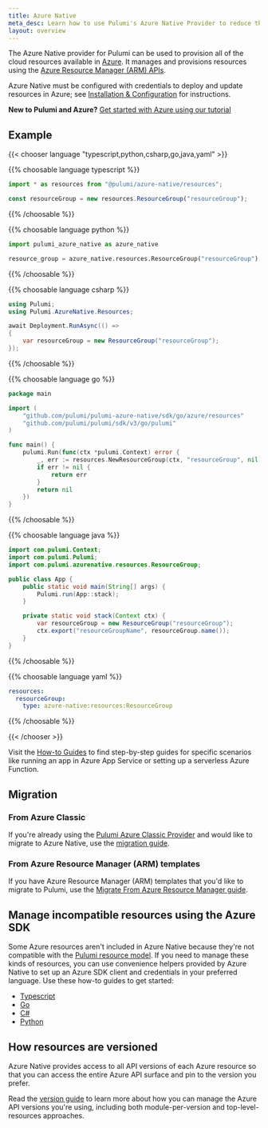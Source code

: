 ```yaml
---
title: Azure Native
meta_desc: Learn how to use Pulumi's Azure Native Provider to reduce the complexity of managing and provisioning Azure resources with Azure Resource Manager (ARM) APIs.
layout: overview
---
```


The Azure Native provider for Pulumi can be used to provision all of the cloud resources available in [Azure](https://azure.microsoft.com/en-us/). It manages and provisions resources using the [Azure Resource Manager (ARM) APIs](https://docs.microsoft.com/en-us/rest/api/resources/).

Azure Native must be configured with credentials to deploy and update resources in Azure; see [Installation & Configuration](./installation-configuration) for instructions.

**New to Pulumi and Azure?** [Get started with Azure using our tutorial](/docs/get-started/azure)

## Example

{{< chooser language "typescript,python,csharp,go,java,yaml" >}}

{{% choosable language typescript %}}

```typescript
import * as resources from "@pulumi/azure-native/resources";

const resourceGroup = new resources.ResourceGroup("resourceGroup");
```

{{% /choosable %}}

{{% choosable language python %}}

```python
import pulumi_azure_native as azure_native

resource_group = azure_native.resources.ResourceGroup("resourceGroup")
```

{{% /choosable %}}

{{% choosable language csharp %}}

```csharp
using Pulumi;
using Pulumi.AzureNative.Resources;

await Deployment.RunAsync(() =>
{
    var resourceGroup = new ResourceGroup("resourceGroup");
});
```

{{% /choosable %}}

{{% choosable language go %}}

```go
package main

import (
    "github.com/pulumi/pulumi-azure-native/sdk/go/azure/resources"
    "github.com/pulumi/pulumi/sdk/v3/go/pulumi"
)

func main() {
    pulumi.Run(func(ctx *pulumi.Context) error {
        _, err := resources.NewResourceGroup(ctx, "resourceGroup", nil)
        if err != nil {
            return err
        }
        return nil
    })
}
```

{{% /choosable %}}

{{% choosable language java %}}

```java
import com.pulumi.Context;
import com.pulumi.Pulumi;
import com.pulumi.azurenative.resources.ResourceGroup;

public class App {
    public static void main(String[] args) {
        Pulumi.run(App::stack);
    }

    private static void stack(Context ctx) {
        var resourceGroup = new ResourceGroup("resourceGroup");
        ctx.export("resourceGroupName", resourceGroup.name());
    }
}
```

{{% /choosable %}}

{{% choosable language yaml %}}

```yaml
resources:
  resourceGroup:
    type: azure-native:resources:ResourceGroup
```

{{% /choosable %}}

{{< /chooser >}}

Visit the [How-to Guides](./how-to-guides) to find step-by-step guides for specific scenarios like running an app in Azure App Service or setting up a serverless Azure Function.

## Migration

### From Azure Classic

If you're already using the [Pulumi Azure Classic Provider](/registry/packages/azure) and would like to migrate to Azure Native, use the [migration guide](./from-classic).

### From Azure Resource Manager (ARM) templates

If you have Azure Resource Manager (ARM) templates that you'd like to migrate to Pulumi, use the [Migrate From Azure Resource Manager guide](/docs/guides/adopting/from_azure).

## Manage incompatible resources using the Azure SDK

Some Azure resources aren't included in Azure Native because they're not compatible with the [Pulumi resource model](docs/intro/concepts/how-pulumi-works). If you need to manage these kinds of resources, you can use convenience helpers provided by Azure Native to set up an Azure SDK client and credentials in your preferred language. Use these how-to guides to get started:

* [Typescript](/registry/packages/azure-native/how-to-guides/azure-ts-call-azure-sdk)
* [Go](/registry/packages/azure-native/how-to-guides/azure-go-call-azure-sdk)
* [C#](/registry/packages/azure-native/how-to-guides/azure-cs-call-azure-api)
* [Python](/registry/packages/azure-native/how-to-guides/azure-py-call-azure-sdk)

## How resources are versioned

Azure Native provides access to all API versions of each Azure resource so that you can access the entire Azure API surface and pin to the version you prefer.

Read the [version guide](./version-guide) to learn more about how you can manage the Azure API versions you're using, including both module-per-version and top-level-resources approaches.
